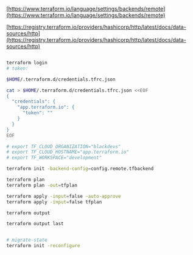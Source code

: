

[https://www.terraform.io/language/settings/backends/remote](https://www.terraform.io/language/settings/backends/remote)

[https://registry.terraform.io/providers/hashicorp/http/latest/docs/data-sources/http](https://registry.terraform.io/providers/hashicorp/http/latest/docs/data-sources/http)

```bash

terraform login
# token:

$HOME/.terraform.d/credentials.tfrc.json

cat > $HOME/.terraform.d/credentials.tfrc.json <<EOF
{
  "credentials": {
    "app.terraform.io": {
      "token": ""
    }
  }
}
EOF

# export TF_CLOUD_ORGANIZATION="blackdevs"
# export TF_CLOUD_HOSTNAME="app.terraform.io"
# export TF_WORKSPACE="development"

terraform init -backend-config=config.remote.tfbackend

terraform plan
terraform plan -out=tfplan

terraform apply -input=false -auto-approve
terraform apply -input=false tfplan

terraform output

terraform output last


# migrate-state
terraform init -reconfigure

```
